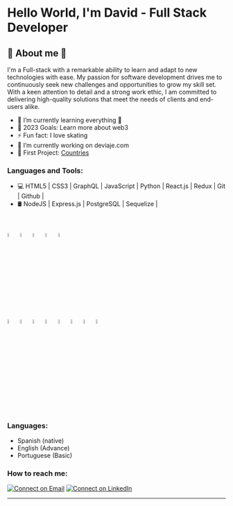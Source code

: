# Hello World, I'm David - Full Stack Developer 

<h2>💯 About me 💯</h2>

I'm a Full-stack with a remarkable ability to learn and adapt to new technologies with ease. My passion for software development drives me to continuously seek new challenges and opportunities to grow my skill set. With a keen attention to detail and a strong work ethic, I am committed to delivering high-quality solutions that meet the needs of clients and end-users alike.

- 🌱 I’m currently learning everything 🤣
- 🥅 2023 Goals: Learn more about web3
- ⚡ Fun fact: I love skating
- 🔭 I’m currently working on deviaje.com 
- 🔭 First Project: [Countries](https://countries-app-seven.vercel.app/)

### Languages and Tools:

- 💻  HTML5 | CSS3 | GraphQL | JavaScript | Python | React.js | Redux | Git | Github | <br />
- 🛢  NodeJS | Express.js | PostgreSQL | Sequelize | 
<br />
<br /> 
<code><img width="5%" src="https://www.vectorlogo.zone/logos/w3_html5/w3_html5-icon.svg"></code>
<code><img width="5%" src="https://www.vectorlogo.zone/logos/w3_css/w3_css-icon.svg"></code>
<code><img width="5%" src="https://www.vectorlogo.zone/logos/reactjs/reactjs-icon.svg"></code>
<code><img width="5%" src="https://cdn.worldvectorlogo.com/logos/redux.svg"></code>
<code><img width="5%" src="https://www.vectorlogo.zone/logos/git-scm/git-scm-icon.svg"></code>
<br /> 
<code><img width="5%" src="https://www.vectorlogo.zone/logos/nodejs/nodejs-icon.svg"></code> 
<code><img width="5%" src="https://www.vectorlogo.zone/logos/expressjs/expressjs-icon.svg"></code>
<code><img width="5%" src="https://www.vectorlogo.zone/logos/postgresql/postgresql-icon.svg"></code>
<code><img width="5%" src="https://www.vectorlogo.zone/logos/sequelizejs/sequelizejs-icon.svg"></code>
<code><img width="5%" src="https://www.vectorlogo.zone/logos/graphql/graphql-icon.svg"></code>
<code><img width="5%" src="https://www.vectorlogo.zone/logos/github/github-icon.svg"></code>
<code><img width="5%" src="https://www.vectorlogo.zone/logos/python/python-ar21.svg"></code>
<code><img width="5%" src="https://www.vectorlogo.zone/logos/amazon_aws/amazon_aws-ar21.svg"></code>
<br /> 
<br />

### Languages:

- Spanish (native)
- English (Advance)
- Portuguese (Basic)

### How to reach me:

 [![Connect on Email](https://img.shields.io/badge/Email-David%20Pajaro-green)](mailto:david-972010@hotmail.com)
[![Connect on LinkedIn](https://img.shields.io/badge/--linkedin?label=LinkedIn&logo=LinkedIn&style=social)](https://www.linkedin.com/in/david-pajaro-rodriguez-0129109b/)


---


